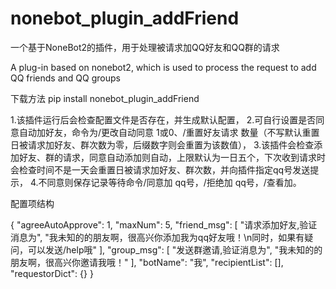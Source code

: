 # nonebot_plugin_addFriend
一个基于NoneBot2的插件，用于处理被请求加QQ好友和QQ群的请求


A plug-in based on nonebot2, which is used to process the request to add QQ friends and QQ groups


下载方法 pip install nonebot_plugin_addFriend

1.该插件运行后会检查配置文件是否存在，并生成默认配置，
2.可自行设置是否同意自动加好友，命令为/更改自动同意 1或0、/重置好友请求 数量（不写默认重置日被请求加好友、群次数为零，后缀数字则会重置为该数值），
3.该插件会检查添加好友、群的请求，同意自动添加则自动，上限默认为一日五个，下次收到请求时会检查时间不是一天会重置日被请求加好友、群次数，并向插件指定qq号发送提示，
4.不同意则保存记录等待命令/同意加 qq号，/拒绝加 qq号，/查看加。

配置项结构

{
  "agreeAutoApprove": 1,
  "maxNum": 5,
  "friend_msg": [
    "请求添加好友,验证消息为",
    "我未知的的朋友啊，很高兴你添加我为qq好友哦！\n同时，如果有疑问，可以发送/help哦"
  ],
  "group_msg": [
    "发送群邀请,验证消息为",
    "我未知的的朋友啊，很高兴你邀请我哦！"
  ],
  "botName": "我",
  "recipientList": [],
  "requestorDict": {}
}

